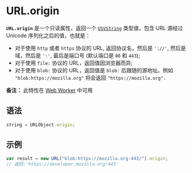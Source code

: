 # URL.origin

**`URL.origin`** 是一个只读属性，返回一个 [`USVString`](https://developer.mozilla.org/zh-CN/docs/Web/JavaScript/Reference/Global_Objects/String) 类型值，包含 URL 源经过 Unicode 序列化之后的值，也就是：

-   对于使用 `http` 或者 `https` 协议的 URL, 返回协议名，然后是 `'://'`, 然后是域，然后是 `':'`, 最后是端口号 (默认端口是 `80` 和 `443`);
-   对于使用 `file:` 协议的 URL，返回值因浏览器而异;
-   对于使用 `blob:` 协议的 URL，返回值是 `blob:` 后跟随的源地址。例如 `"blob:https://mozilla.org"` 将会返回 `"https://mozilla.org".`

**备注：** 此特性在 [Web Worker](https://developer.mozilla.org/zh-CN/docs/Web/API/Web_Workers_API) 中可用

## 语法

```js
string = URLObject.origin;
```

## 示例

```js
var result = new URL("blob:https://mozilla.org:443/").origin;
// 返回:'https://developer.mozilla.org:443'
```